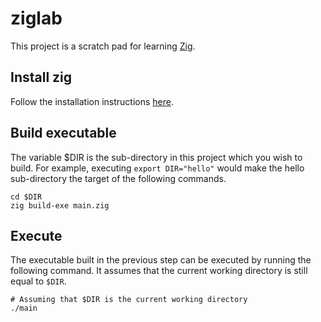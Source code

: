 # ziglab
This project is a scratch pad for learning [Zig](https://ziglang.org/).

## Install zig

Follow the installation instructions [here](https://zig.guide/getting-started/installation).

## Build executable
The variable $DIR is the sub-directory in this project which you wish to build.
For example, executing `export DIR="hello"` would make the hello sub-directory the target of the following commands.

```
cd $DIR
zig build-exe main.zig

```
## Execute
The executable built in the previous step can be executed by running the following command. It assumes that the current working directory is still equal to `$DIR`.

```
# Assuming that $DIR is the current working directory
./main
```